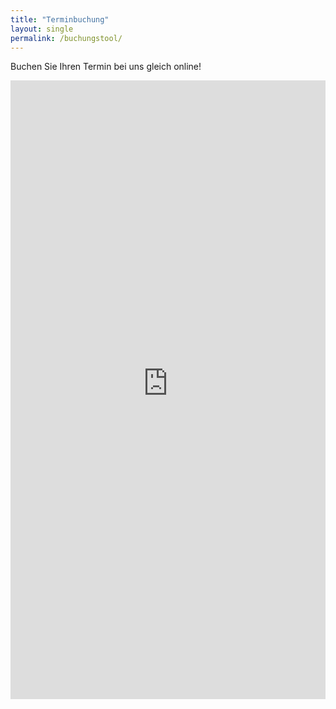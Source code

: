 ```yaml
---
title: "Terminbuchung"
layout: single
permalink: /buchungstool/
---
```

Buchen Sie Ihren Termin bei uns gleich online!
<iframe src="https://bacherplatz.vet-booking.net" width="100%" height="990" style="border:0;" allowfullscreen="" loading="eager" scrolling="no" referrerpolicy="no-referrer-when-downgrade"></iframe>